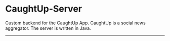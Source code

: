 # CaughtUp-Server

Custom backend for the CaughtUp App. CaughtUp is a social news aggregator.
The server is written in Java.

--------------------------------------
